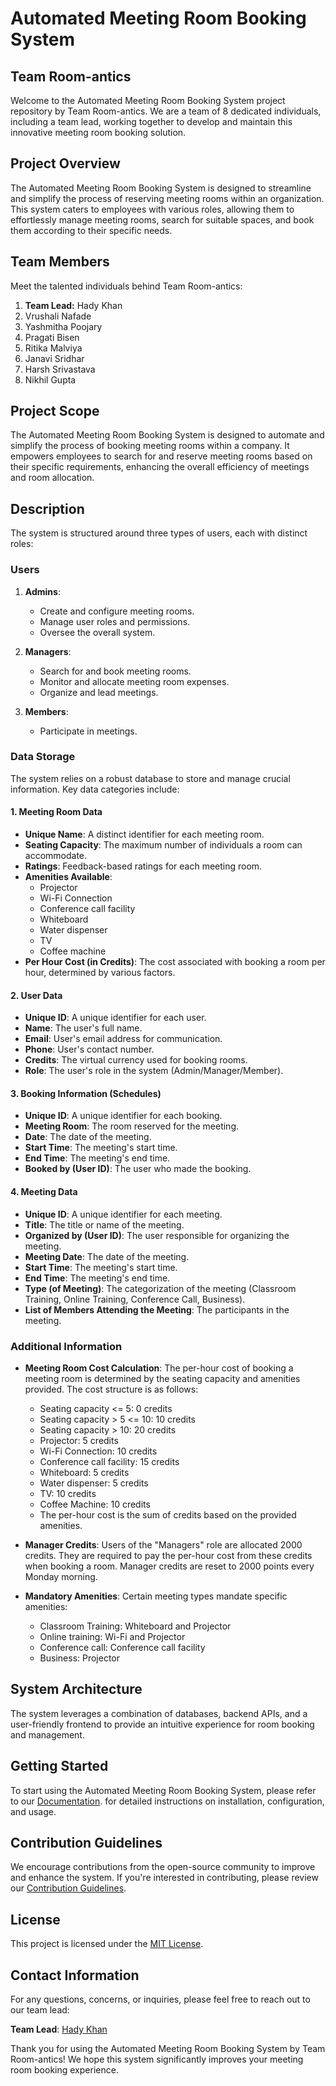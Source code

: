 # Automated Meeting Room Booking System

## Team Room-antics

Welcome to the Automated Meeting Room Booking System project repository by Team Room-antics. We are a team of 8 dedicated individuals, including a team lead, working together to develop and maintain this innovative meeting room booking solution.

## Project Overview

The Automated Meeting Room Booking System is designed to streamline and simplify the process of reserving meeting rooms within an organization. This system caters to employees with various roles, allowing them to effortlessly manage meeting rooms, search for suitable spaces, and book them according to their specific needs.

## Team Members

Meet the talented individuals behind Team Room-antics:

1. **Team Lead:** Hady Khan
2. Vrushali Nafade
3. Yashmitha Poojary
4. Pragati Bisen
5. Ritika Malviya
6. Janavi Sridhar
7. Harsh Srivastava
8. Nikhil Gupta


## Project Scope

The Automated Meeting Room Booking System is designed to automate and simplify the process of booking meeting rooms within a company. It empowers employees to search for and reserve meeting rooms based on their specific requirements, enhancing the overall efficiency of meetings and room allocation.

## Description

The system is structured around three types of users, each with distinct roles:

### Users

1. **Admins**:
   - Create and configure meeting rooms.
   - Manage user roles and permissions.
   - Oversee the overall system.
   
2. **Managers**:
   - Search for and book meeting rooms.
   - Monitor and allocate meeting room expenses.
   - Organize and lead meetings.
   
3. **Members**:
   - Participate in meetings.
   
### Data Storage

The system relies on a robust database to store and manage crucial information. Key data categories include:

#### 1. Meeting Room Data
- **Unique Name**: A distinct identifier for each meeting room.
- **Seating Capacity**: The maximum number of individuals a room can accommodate.
- **Ratings**: Feedback-based ratings for each meeting room.
- **Amenities Available**:
  - Projector
  - Wi-Fi Connection
  - Conference call facility
  - Whiteboard
  - Water dispenser
  - TV
  - Coffee machine
- **Per Hour Cost (in Credits)**: The cost associated with booking a room per hour, determined by various factors.

#### 2. User Data
- **Unique ID**: A unique identifier for each user.
- **Name**: The user's full name.
- **Email**: User's email address for communication.
- **Phone**: User's contact number.
- **Credits**: The virtual currency used for booking rooms.
- **Role**: The user's role in the system (Admin/Manager/Member).

#### 3. Booking Information (Schedules)
- **Unique ID**: A unique identifier for each booking.
- **Meeting Room**: The room reserved for the meeting.
- **Date**: The date of the meeting.
- **Start Time**: The meeting's start time.
- **End Time**: The meeting's end time.
- **Booked by (User ID)**: The user who made the booking.

#### 4. Meeting Data
- **Unique ID**: A unique identifier for each meeting.
- **Title**: The title or name of the meeting.
- **Organized by (User ID)**: The user responsible for organizing the meeting.
- **Meeting Date**: The date of the meeting.
- **Start Time**: The meeting's start time.
- **End Time**: The meeting's end time.
- **Type (of Meeting)**: The categorization of the meeting (Classroom Training, Online Training, Conference Call, Business).
- **List of Members Attending the Meeting**: The participants in the meeting.

### Additional Information

- **Meeting Room Cost Calculation**: The per-hour cost of booking a meeting room is determined by the seating capacity and amenities provided. The cost structure is as follows:
  - Seating capacity <= 5: 0 credits
  - Seating capacity > 5 <= 10: 10 credits
  - Seating capacity > 10: 20 credits
  - Projector: 5 credits
  - Wi-Fi Connection: 10 credits
  - Conference call facility: 15 credits
  - Whiteboard: 5 credits
  - Water dispenser: 5 credits
  - TV: 10 credits
  - Coffee Machine: 10 credits
  - The per-hour cost is the sum of credits based on the provided amenities.

- **Manager Credits**: Users of the "Managers" role are allocated 2000 credits. They are required to pay the per-hour cost from these credits when booking a room. Manager credits are reset to 2000 points every Monday morning.

- **Mandatory Amenities**: Certain meeting types mandate specific amenities:
  - Classroom Training: Whiteboard and Projector
  - Online training: Wi-Fi and Projector
  - Conference call: Conference call facility
  - Business: Projector

## System Architecture

The system leverages a combination of databases, backend APIs, and a user-friendly frontend to provide an intuitive experience for room booking and management.

## Getting Started

To start using the Automated Meeting Room Booking System, please refer to our [Documentation](link-to-documentation.md). for detailed instructions on installation, configuration, and usage.

## Contribution Guidelines

We encourage contributions from the open-source community to improve and enhance the system. If you're interested in contributing, please review our [Contribution Guidelines](link-to-contributing.md).

## License

This project is licensed under the [MIT License](LICENSE.md).

## Contact Information

For any questions, concerns, or inquiries, please feel free to reach out to our team lead:

**Team Lead**: [Hady Khan](mailto:19cshad166@gmail.com)

Thank you for using the Automated Meeting Room Booking System by Team Room-antics! We hope this system significantly improves your meeting room booking experience.
